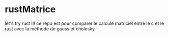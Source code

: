 # rustMatrice
let's try rust !!! ce repo est pour comparer le calcule matriciel entre le c et le rust avec la méthode de gauss et cholesky
